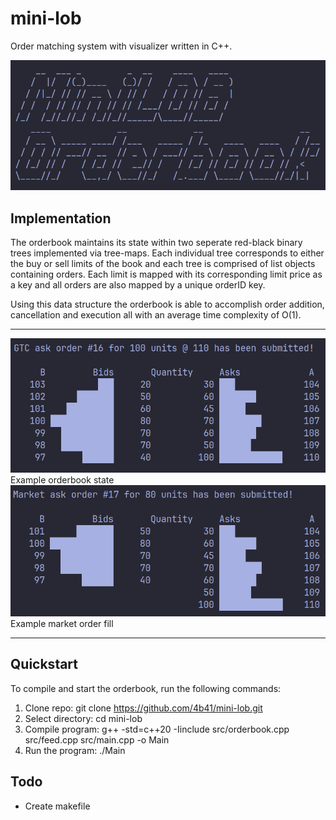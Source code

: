 # mini-lob

Order matching system with visualizer written in C++. 

![start](./res/start.png)

## Implementation

The orderbook maintains its state within two seperate red-black binary trees implemented via tree-maps. Each individual tree corresponds to either the buy or sell limits of the book and each tree is comprised of list objects containing orders. Each limit is mapped with its corresponding limit price as a key and all orders are also mapped by a unique orderID key.

Using this data structure the orderbook is able to accomplish order addition, cancellation and execution all with an average time complexity of O(1).

---

![ex1](./res/example_1.png)<br>
Example orderbook state
![ex2](./res/example_2.png) <br>
Example market order fill

---

## Quickstart

To compile and start the orderbook, run the following commands:

1. Clone repo: git clone https://github.com/4b41/mini-lob.git
2. Select directory: cd mini-lob
3. Compile program: g++ -std=c++20 -Iinclude src/orderbook.cpp src/feed.cpp src/main.cpp -o Main
4. Run the program: ./Main

## Todo

* Create makefile

